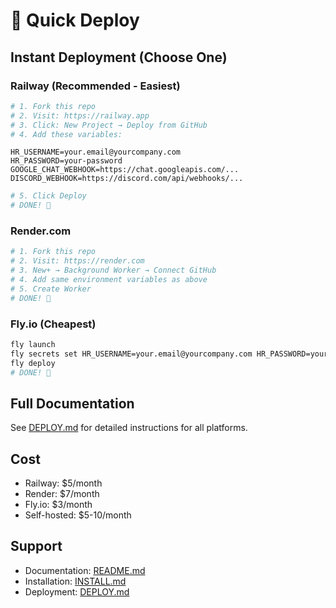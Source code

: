 # 🚀 Quick Deploy

## Instant Deployment (Choose One)

### Railway (Recommended - Easiest)
```bash
# 1. Fork this repo
# 2. Visit: https://railway.app
# 3. Click: New Project → Deploy from GitHub
# 4. Add these variables:
```
```env
HR_USERNAME=your.email@yourcompany.com
HR_PASSWORD=your-password
GOOGLE_CHAT_WEBHOOK=https://chat.googleapis.com/...
DISCORD_WEBHOOK=https://discord.com/api/webhooks/...
```
```bash
# 5. Click Deploy
# DONE! 🎉
```

### Render.com
```bash
# 1. Fork this repo
# 2. Visit: https://render.com
# 3. New+ → Background Worker → Connect GitHub
# 4. Add same environment variables as above
# 5. Create Worker
# DONE! 🎉
```

### Fly.io (Cheapest)
```bash
fly launch
fly secrets set HR_USERNAME=your.email@yourcompany.com HR_PASSWORD=your-password
fly deploy
# DONE! 🎉
```

## Full Documentation

See [DEPLOY.md](DEPLOY.md) for detailed instructions for all platforms.

## Cost

- Railway: $5/month
- Render: $7/month
- Fly.io: $3/month
- Self-hosted: $5-10/month

## Support

- Documentation: [README.md](README.md)
- Installation: [INSTALL.md](INSTALL.md)
- Deployment: [DEPLOY.md](DEPLOY.md)
